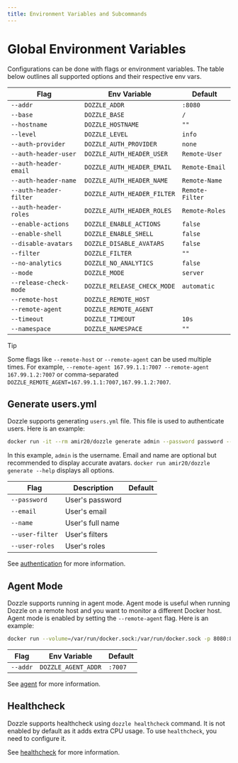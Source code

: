 ```yaml
---
title: Environment Variables and Subcommands
---
```


# Global Environment Variables

Configurations can be done with flags or environment variables. The table below outlines all supported options and their respective env vars.

| Flag                   | Env Variable                | Default         |
|------------------------|-----------------------------|-----------------|
| `--addr`               | `DOZZLE_ADDR`               | `:8080`         |
| `--base`               | `DOZZLE_BASE`               | `/`             |
| `--hostname`           | `DOZZLE_HOSTNAME`           | `""`            |
| `--level`              | `DOZZLE_LEVEL`              | `info`          |
| `--auth-provider`      | `DOZZLE_AUTH_PROVIDER`      | `none`          |
| `--auth-header-user`   | `DOZZLE_AUTH_HEADER_USER`   | `Remote-User`   |
| `--auth-header-email`  | `DOZZLE_AUTH_HEADER_EMAIL`  | `Remote-Email`  |
| `--auth-header-name`   | `DOZZLE_AUTH_HEADER_NAME`   | `Remote-Name`   |
| `--auth-header-filter` | `DOZZLE_AUTH_HEADER_FILTER` | `Remote-Filter` |
| `--auth-header-roles`  | `DOZZLE_AUTH_HEADER_ROLES`  | `Remote-Roles`  |
| `--enable-actions`     | `DOZZLE_ENABLE_ACTIONS`     | `false`         |
| `--enable-shell`       | `DOZZLE_ENABLE_SHELL`       | `false`         |
| `--disable-avatars`    | `DOZZLE_DISABLE_AVATARS`    | `false`         |
| `--filter`             | `DOZZLE_FILTER`             | `""`            |
| `--no-analytics`       | `DOZZLE_NO_ANALYTICS`       | `false`         |
| `--mode`               | `DOZZLE_MODE`               | `server`        |
| `--release-check-mode` | `DOZZLE_RELEASE_CHECK_MODE` | `automatic`     |
| `--remote-host`        | `DOZZLE_REMOTE_HOST`        |                 |
| `--remote-agent`       | `DOZZLE_REMOTE_AGENT`       |                 |
| `--timeout`            | `DOZZLE_TIMEOUT`            | `10s`           |
| `--namespace`          | `DOZZLE_NAMESPACE`          | `""`            |

> [!TIP]
> Some flags like `--remote-host` or `--remote-agent` can be used multiple times. For example, `--remote-agent 167.99.1.1:7007 --remote-agent 167.99.1.2:7007` or comma-separated `DOZZLE_REMOTE_AGENT=167.99.1.1:7007,167.99.1.2:7007`.

## Generate users.yml

Dozzle supports generating `users.yml` file. This file is used to authenticate users. Here is an example:

```sh
docker run -it --rm amir20/dozzle generate admin --password password --email test@email.net --name "John Doe" --user-filter name=foo --user-roles shell > users.yml
```

In this example, `admin` is the username. Email and name are optional but recommended to display accurate avatars. `docker run amir20/dozzle generate --help` displays all options.

| Flag            | Description      | Default |
|-----------------|------------------| ------- |
| `--password`    | User's password  |         |
| `--email`       | User's email     |         |
| `--name`        | User's full name |         |
| `--user-filter` | User's filters   |         |
| `--user-roles`  | User's roles     |         |

See [authentication](/guide/authentication) for more information.

## Agent Mode

Dozzle supports running in agent mode. Agent mode is useful when running Dozzle on a remote host and you want to monitor a different Docker host. Agent mode is enabled by setting the `--remote-agent` flag. Here is an example:

```sh
docker run --volume=/var/run/docker.sock:/var/run/docker.sock -p 8080:8080 amir20/dozzle --remote-agent remote-ip:7007
```

| Flag     | Env Variable        | Default |
| -------- | ------------------- | ------- |
| `--addr` | `DOZZLE_AGENT_ADDR` | `:7007` |

See [agent](/guide/agent) for more information.

## Healthcheck

Dozzle supports healthcheck using `dozzle healthcheck` command. It is not enabled by default as it adds extra CPU usage. To use `healthcheck`, you need to configure it.

See [healthcheck](/guide/healthcheck) for more information.
